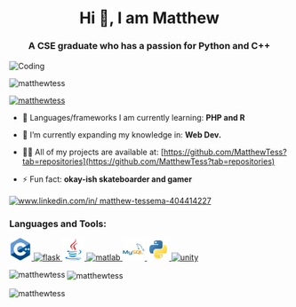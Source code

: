 <h1 align="center">Hi 👋, I am Matthew</h1>

<h3 align="center">A CSE graduate who has a passion for Python and C++</h3>

<img align="center" alt="Coding" width="1000" src="https://thumbs.gfycat.com/ImpracticalMarriedAfricanhornbill-size_restricted.gif">


<p align="left"> <img src="https://komarev.com/ghpvc/?username=matthewtess&label=Profile%20views&color=0e75b6&style=flat" alt="matthewtess" /> </p>

<p align="left"> <a href="https://github.com/ryo-ma/github-profile-trophy"><img src="https://github-profile-trophy.vercel.app/?username=matthewtess" alt="matthewtess" /></a> </p>

- 🔭 Languages/frameworks I am currently learning: **PHP and R**

- 🌱 I’m currently expanding my knowledge in: **Web Dev.**

- 👨‍💻 All of my projects are available at: [https://github.com/MatthewTess?tab=repositories](https://github.com/MatthewTess?tab=repositories)

- ⚡ Fun fact: **okay-ish skateboarder and gamer**

<p align="left">
<a href="https://linkedin.com/in/www.linkedin.com/in/ matthew-tessema-404414227" target="blank"><img align="center" src="https://raw.githubusercontent.com/rahuldkjain/github-profile-readme-generator/master/src/images/icons/Social/linked-in-alt.svg" alt="www.linkedin.com/in/ matthew-tessema-404414227" height="30" width="40" /></a>
</p>

<h3 align="left">Languages and Tools:</h3>
<p align="left"> <a href="https://www.w3schools.com/cpp/" target="_blank" rel="noreferrer"> <img src="https://raw.githubusercontent.com/devicons/devicon/master/icons/cplusplus/cplusplus-original.svg" alt="cplusplus" width="40" height="40"/> </a> <a href="https://flask.palletsprojects.com/" target="_blank" rel="noreferrer"> <img src="https://www.vectorlogo.zone/logos/pocoo_flask/pocoo_flask-icon.svg" alt="flask" width="40"  href="https://www.java.com" target="_blank" rel="noreferrer"> <img src="https://raw.githubusercontent.com/devicons/devicon/master/icons/java/java-original.svg" alt="java" width="40" height="40"/> </a> <a href="https://www.mathworks.com/" target="_blank" rel="noreferrer"> <img src="https://upload.wikimedia.org/wikipedia/commons/2/21/Matlab_Logo.png" alt="matlab" width="40" height="40"/> </a> <a href="https://www.mysql.com/" target="_blank" rel="noreferrer"> <img src="https://raw.githubusercontent.com/devicons/devicon/master/icons/mysql/mysql-original-wordmark.svg" alt="mysql" width="40" height="40"/> </a> <a width="40" height="40"/> </a> <a href="https://www.python.org" target="_blank" rel="noreferrer"> <img src="https://raw.githubusercontent.com/devicons/devicon/master/icons/python/python-original.svg" alt="python" width="40" height="40"/> </a> <a href="https://unity.com/" target="_blank" rel="noreferrer"> <img src="https://www.vectorlogo.zone/logos/unity3d/unity3d-icon.svg" alt="unity" width="40" height="40"/> </a> </p>

<p><img align="left" src="https://github-readme-stats.vercel.app/api/top-langs?username=matthewtess&show_icons=true&locale=en&layout=compact&hide=C%23" alt="matthewtess" /></p>

<p>&nbsp;<img align="center" src="https://github-readme-stats.vercel.app/api?username=matthewtess&show_icons=true&locale=en" alt="matthewtess" /></p>

<p><img align="center" src="https://github-readme-streak-stats.herokuapp.com/?user=matthewtess&" alt="matthewtess" /></p>
